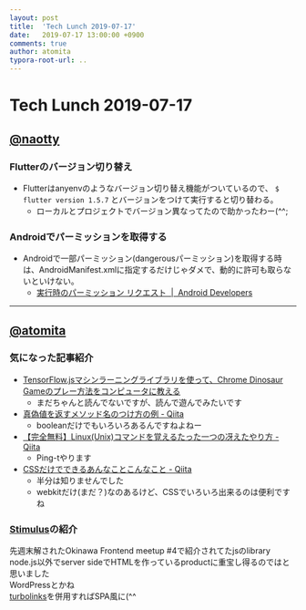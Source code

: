 ```yaml
---
layout: post
title:  'Tech Lunch 2019-07-17'
date:   2019-07-17 13:00:00 +0900
comments: true
author: atomita
typora-root-url: ..
---
```


# Tech Lunch 2019-07-17

## [@naotty](https://github.com/naotty)

### Flutterのバージョン切り替え
- Flutterはanyenvのようなバージョン切り替え機能がついているので、 `$ flutter version 1.5.7` とバージョンをつけて実行すると切り替わる。  
    - ローカルとプロジェクトでバージョン異なってたので助かったわー(^^;

### Androidでパーミッションを取得する
- Androidで一部パーミッション(dangerousパーミッション)を取得する時は、AndroidManifest.xmlに指定するだけじゃダメで、動的に許可も取らないといけない。  
    - [実行時のパーミッション リクエスト  \|  Android Developers](https://developer.android.com/training/permissions/requesting.html)

----

## [@atomita](https://github.com/atomita)

### 気になった記事紹介

- [TensorFlow.jsマシンラーニングライブラリを使って、Chrome Dinosaur Gameのプレー方法をコンピュータに教える](https://www.infoq.com/jp/news/2019/07/tensorflow-chrome-dinosaur-game/)
  - まだちゃんと読んでないですが、読んで遊んでみたいです
- [真偽値を返すメソッド名のつけ方の例 - Qiita](https://qiita.com/munieru_jp/items/f66026060b7b5f0c3cbf)
  - booleanだけでもいろいろあるんですねよねー
- [【完全無料】Linux(Unix)コマンドを覚えるたった一つの冴えたやり方 - Qiita](https://qiita.com/neet_se/items/de52a816f6189c2a959a)
  - Ping-tやります
- [CSSだけでできるあんなことこんなこと - Qiita](https://qiita.com/rana_kualu/items/43e8841a4fccb8a80113)
  - 半分は知りませんでした
  - webkitだけ(まだ？)なのあるけど、CSSでいろいろ出来るのは便利ですね

### [Stimulus](https://stimulusjs.org/)の紹介

先週末解されたOkinawa Frontend meetup #4で紹介されてたjsのlibrary  
node.js以外でserver sideでHTMLを作っているproductに重宝し得るのではと思いました  
WordPressとかね  
[turbolinks](https://github.com/turbolinks/turbolinks)を併用すればSPA風に(^^
